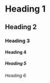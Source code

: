 <!-- Contoh Heading HTML - LPIA D -->
# Heading 1
## Heading 2
### Heading 3
#### Heading 4
##### Heading 5
###### Heading 6
